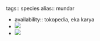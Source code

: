 tags:: species
alias:: mundar
- availability:: tokopedia, eka karya
- ![](https://peach-geographical-bat-397.mypinata.cloud/ipfs/QmV1vbA1ECu5xeAkd7tcgYykbRaNgeHDgfJgBGyaPF8ZsD)
- ![](https://peach-geographical-bat-397.mypinata.cloud/ipfs/QmbCV9RtSpDiaC1dBzw2sGK2QMfC5RojNoK1wXK7XZwEkG)